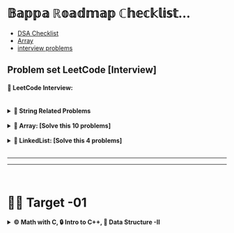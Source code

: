
# 𝔹𝕒𝕡𝕡𝕒 ℝ𝕠𝕒𝕕𝕞𝕒𝕡 ℂ𝕙𝕖𝕔𝕜𝕝𝕚𝕤𝕥...

- [DSA Checklist](/dsa/dsa-checklist)
- [Array](/dsa/array-code/lc125-valid-palindrome)
- [interview problems](https://docs.google.com/spreadsheets/d/1mEEU4GbNZHBjsz-M0WUeVkL9Ki1NXFXDaA5p1sg5IOs/edit?gid=0#gid=0)

## Problem set LeetCode [Interview]

<h4>👔 LeetCode Interview:</h4>
<br/>
<details>
<summary> <b>🥇 String Related Problems</b></summary>

- 1. [ 125. Valid Palindrome](https://leetcode.com/problems/valid-palindrome/description/)
        - [Solved Code ](https://github.com/bappasahabapi/Level-1-ProblemSet-div-3-/tree/main/LeetCode_JS_Classic/exercises/LC125_isPalindrome)
- 2. [5. Longest Palindrome](https://leetcode.com/problems/longest-palindromic-substring/description/)
- 3. [3. Longest Substring Without Repeating Characters](https://leetcode.com/problems/longest-substring-without-repeating-characters/description/) 

- 4. [242. Valid Anagram](https://leetcode.com/problems/valid-anagram/description/)
- 5. [49. Group Anagrams](https://leetcode.com/problems/group-anagrams/description/)
- 6. [20. Valid Parentheses](https://leetcode.com/problems/valid-parentheses/description/) [stack-easy]

</details>

<br/>
<details>
<summary> <b>🥇 Array: [Solve this 10 problems]</b></summary>


- [217. Contains Duplicate](https://leetcode.com/problems/contains-duplicate/description/)
- [238. Product of Array Except Self](https://leetcode.com/problems/product-of-array-except-self/description/)
- [11. Container With Most Water](https://leetcode.com/problems/container-with-most-water/description/)
- [121. Best Time to Buy and Sell Stock](https://leetcode.com/problems/best-time-to-buy-and-sell-stock/description/)
- [1. Two Sum](https://leetcode.com/problems/two-sum/description/)
- [15. Three Sum](https://leetcode.com/problems/3sum/description/)
- [53. Maximum Subarray](https://leetcode.com/problems/maximum-subarray/description/)
- [152. Maximum Product Subarray](https://leetcode.com/problems/maximum-product-subarray/description/)
- [153. Find Minimum in Rotated Sorted Array](https://leetcode.com/problems/find-minimum-in-rotated-sorted-array/description/)
- [33. Search in Rotated Sorted Array](https://leetcode.com/problems/search-in-rotated-sorted-array/description/)

</details>
</br>

<details>
<summary> <b>🥇 LinkedList: [Solve this 4 problems]</b></summary>


- [206. Reverse Linked List](https://leetcode.com/problems/reverse-linked-list/description/)
- [141. Linked List Cycle](https://leetcode.com/problems/linked-list-cycle/description/)
- [19. Remove Nth Node From End of List](https://leetcode.com/problems/remove-nth-node-from-end-of-list/description/)
- [21. Merge Two Sorted Lists](https://leetcode.com/problems/merge-two-sorted-lists/description/)


</details>
</br>

<hr>
<hr>

</br>


#    🚴‍♂️ Target -01

<details>

<summary> <b>©️ Math with C, 🔒 Intro to C++,  🔢 Data Structure -II</b></summary>

-  ✅ [Math For Programming ](https://github.com/bappasahabapi/Level-1-ProblemSet-div-3-/tree/main/01-Basic%20Mathematical%20Problems%20solved%20in%20C)
-  ✅ [Introduction to Programming Language](https://github.com/bappasahabapi/Level-1-ProblemSet-div-3-/tree/main/01-Introduction%20to%20Programming%20Language)
-  ✅ [Basic Data Structures and Problem Solving Part-II](https://github.com/bappasahabapi/Level-1-ProblemSet-div-3-/tree/main/02-Basic%20Data%20Structure-C%2B%2B)

    - 📁 [02-Basic Data Structure-C++](https://github.com/bappasahabapi/Level-1-ProblemSet-div-3-/tree/main/02-Basic%20Data%20Structure-C%2B%2B)
    
        - **https://visualgo.net/en/list** 
        - ♻️ [week-1-[C++_Introduction]](https://github.com/bappasahabapi/Level-1-ProblemSet-div-3-/tree/main/02-Basic%20Data%20Structure-C%2B%2B/week-1-%5BC%2B%2B_Introduction%5D/m-02-(Array-String-Function-Pointer)%20)
        - ♻️ [week-3-[Linked_List__&&__Merge-Sort]](https://github.com/bappasahabapi/Level-1-ProblemSet-div-3-/tree/main/02-Basic%20Data%20Structure-C%2B%2B/week-3)
        - ♻️ [week-4-[Linked_List]](https://github.com/bappasahabapi/Level-1-ProblemSet-div-3-/tree/main/02-Basic%20Data%20Structure-C%2B%2B/week-4-%5BLinked_List%5D)
        - ♻️ [week-5-[Time_Complexity_&&_Recursioin]](https://github.com/bappasahabapi/Level-1-ProblemSet-div-3-/tree/main/02-Basic%20Data%20Structure-C%2B%2B/week-5)
        - ♻️ [week-6-[Stack_&&_Queue]](https://github.com/bappasahabapi/Level-1-ProblemSet-div-3-/tree/main/02-Basic%20Data%20Structure-C%2B%2B/week-6-%5Bstack%2Bqueue%5D)

            - **https://visualgo.net/en/list**
            - 
        - 🎄🎄🎄🎄🎄 **Basic Data Structure C++** 

        📁  **Folder name :**

        - `🔘🔥 week-2-C++`

            - 2001-arrayOfSum
                
            - 2002-stringOperation
                

       - `🔘🔥 week-2-C++`

       - `🔘🔥 week-3-C++`

            - 01-Merge-sort.cpp
            - 02-Merge-sort.js
            - 03-**merge-sort-of-two-array**
            - 04-simple-merge
            - 05-solved-5
            - 10-Quick-sort
            - 11-Quick-sort-takes-user-input
            - 12-Quick-sort-non-increasing-order


    - `🔥𝗟𝗶𝗻𝗸𝗲𝗱 𝗟𝗶𝘀𝘁 🔥`

        01-structure-of-linked-list.cpp
        
        02-insert-in-head-linked-list.cpp
        
        03-traverse-linked-list.cpp
        
        04-searching-in-linked-list.cpp
        
        05-searching-all-possible-occurrence-linked-list.cpp


    -  `🔘🔥 week-4-C++`
        
    - `🔥𝗟𝗶𝗻𝗸𝗲𝗱 𝗟𝗶𝘀𝘁 [single linked list] 🔥`
        
        06-linkedList-length.cpp
        
        07-orderOf-1-length.cpp
        
        08-insert-at-any-index.cpp
        
        09-delete-at-head.cpp
        
        10-delete-at-any-node.cpp
        
        11-insert-after-a-value.cpp
        
        12-reverse-print.cpp
        
        14-structure.cpp
        
        15-insertion-at-head.cpp
        
        16-insertion-at-any-index.cpp
        
        17-deletion.cpp
        
        18-reverse.cpp
        

</details>
